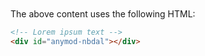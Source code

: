 <!-- Lorem ipsum text -->
<mod :mod-key="'nbdal'"/>

<br>
<br>
<br>
<br>

The above content uses the following HTML:

```html
<!-- Lorem ipsum text -->
<div id="anymod-nbdal"></div>
```